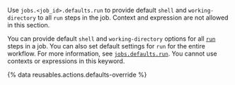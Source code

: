 Use `jobs.<job_id>.defaults.run` to provide default `shell` and `working-directory` to all `run` steps in the job. Context and expression are not allowed in this section.

You can provide default `shell` and `working-directory` options for all [`run`](/actions/using-workflows/workflow-syntax-for-github-actions#jobsjob_idstepsrun) steps in a job. You can also set default settings for `run` for the entire workflow. For more information, see [`jobs.defaults.run`](/actions/using-workflows/workflow-syntax-for-github-actions#defaultsrun). You cannot use contexts or expressions in this keyword.

{% data reusables.actions.defaults-override %}
